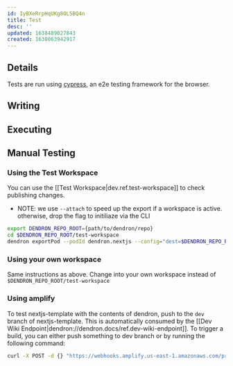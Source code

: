 ```yaml
---
id: IyBXeRrpHqUKg8OL5BQ4n
title: Test
desc: ''
updated: 1638489027843
created: 1638063942917
---
```


## Details
<!-- Any additional details to give about tests-->
Tests are run using [cypress](https://www.cypress.io/), an e2e testing framework for the browser. 

## Writing
<!-- Writing tests -->

## Executing
<!-- Running tests -->

## Manual Testing

### Using the Test Workspace

You can use the [[Test Workspace|dev.ref.test-workspace]] to check publishing changes.

- NOTE: we use `--attach` to speed up the export if a workspace is active. otherwise, drop the flag to initiliaze via the CLI
```sh
export DENDRON_REPO_ROOT={path/to/dendron/repo}
cd $DENDRON_REPO_ROOT/test-workspace
dendron exportPod --podId dendron.nextjs --config="dest=$DENDRON_REPO_ROOT/packages/nextjs-template" --attach
```

### Using your own workspace

Same instructions as above. Change into your own workspace instead of `$DENDRON_REPO_ROOT/test-workspace`

### Using amplify

To test nextjs-template with the contents of dendron, push to the `dev` branch of nextjs-template. This is automatically consumed by the
[[Dev Wiki Endpoint|dendron://dendron.docs/ref.dev-wiki-endpoint]]. To trigger a build, you can either push something to dev branch or by running the following command:

```sh
curl -X POST -d {} "https://webhooks.amplify.us-east-1.amazonaws.com/prod/webhooks?id=e30aff97-0336-46b8-983e-5262efea7098&token=KbS2zuBWI5CWeDmSttgpaR0zjn7RqHpdF7dP9yGqc&operation=startbuild" -H "Content-Type:application/json"
```
